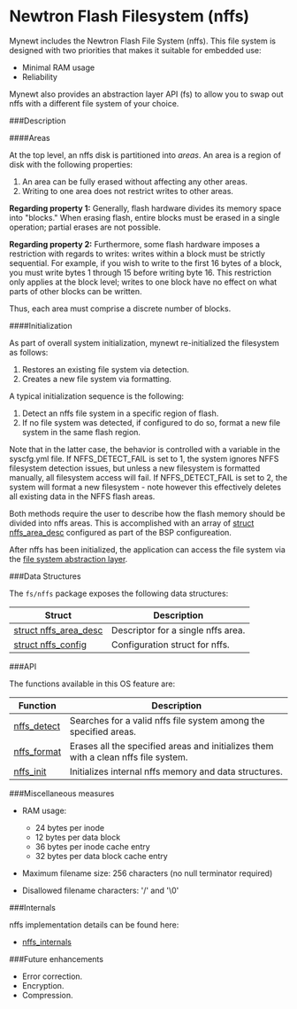 # Newtron Flash Filesystem (nffs)

Mynewt includes the Newtron Flash File System (nffs).  This file system is designed with two priorities that makes it suitable for embedded use: 

* Minimal RAM usage
* Reliability

Mynewt also provides an abstraction layer API (fs) to allow you to swap out nffs with a different file system of your choice.

###Description

####Areas

At the top level, an nffs disk is partitioned into *areas*.  An area is a region of disk with the following properties:

1. An area can be fully erased without affecting any other areas.
2. Writing to one area does not restrict writes to other areas.

**Regarding property 1:** Generally, flash hardware divides its memory space into "blocks."  When erasing flash, entire blocks must be erased in a single operation; partial erases are not possible.

**Regarding property 2:** Furthermore, some flash hardware imposes a restriction with regards to writes: writes within a block must be strictly sequential.  For example, if you wish to write to the first 16 bytes of a block, you must write bytes 1 through 15 before writing byte 16.  This restriction only applies at the block level; writes to one block have no effect on what parts of other blocks can be written.

Thus, each area must comprise a discrete number of blocks.

####Initialization

As part of overall system initialization, mynewt re-initialized the filesystem as follows:

1. Restores an existing file system via detection.
2. Creates a new file system via formatting.

A typical initialization sequence is the following:

1. Detect an nffs file system in a specific region of flash.
2. If no file system was detected, if configured to do so, format a new file system in the same flash region.

Note that in the latter case, the behavior is controlled with a variable in the syscfg.yml file.  If NFFS_DETECT_FAIL is set to 1, the system ignores NFFS filesystem detection issues, but unless a new filesystem is formatted manually, all filesystem access will fail. If NFFS_DETECT_FAIL is set to 2, the system will format a new filesystem - note however this effectively deletes all existing data in the NFFS flash areas.

Both methods require the user to describe how the flash memory should be divided into nffs areas.  This is accomplished with an array of [struct nffs\_area\_desc](nffs_area_desc.md) configured as part of the BSP configureation.

After nffs has been initialized, the application can access the file system via the [file system abstraction layer](../fs/fs.md).

###Data Structures

The `fs/nffs` package exposes the following data structures:

| Struct | Description |
|---------|-------------|
| [struct nffs\_area\_desc](nffs_area_desc.md) | Descriptor for a single nffs area. |
| [struct nffs\_config](nffs_config.md) | Configuration struct for nffs. |

###API

The functions available in this OS feature are:

| Function | Description |
|---------|-------------|
| [nffs\_detect](nffs_detect.md) | Searches for a valid nffs file system among the specified areas. |
| [nffs\_format](nffs_format.md) | Erases all the specified areas and initializes them with a clean nffs file system. |
| [nffs\_init](nffs_init.md) | Initializes internal nffs memory and data structures. |

###Miscellaneous measures

* RAM usage:
    * 24 bytes per inode
    * 12 bytes per data block
    * 36 bytes per inode cache entry
    * 32 bytes per data block cache entry
    
* Maximum filename size: 256 characters (no null terminator required)
* Disallowed filename characters: '/' and '\0'

###Internals

nffs implementation details can be found here:

* [nffs\_internals](nffs_internals.md)

###Future enhancements

* Error correction.
* Encryption.
* Compression.
